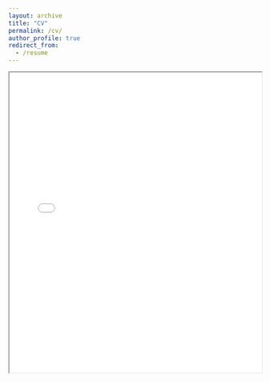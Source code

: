 ```yaml
---
layout: archive
title: "CV"
permalink: /cv/
author_profile: true
redirect_from:
  - /resume
---
```



<iframe src="/pages/cv.pdf" width="100%" height="600px">
    This browser does not support PDFs. Please download the PDF to view it: 
    <a href="/pages/cv.pdf">Download PDF</a>.
</iframe>
